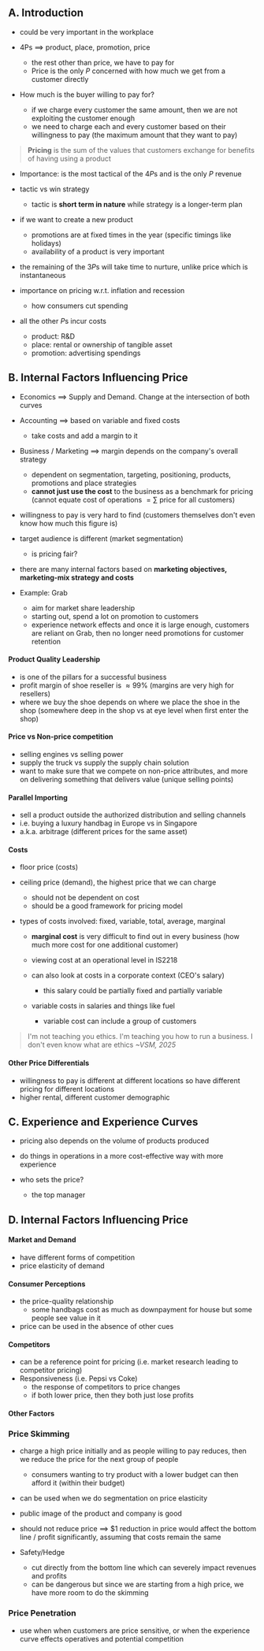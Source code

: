 ## A. Introduction
- could be very important in the workplace

- 4Ps $\implies$ product, place, promotion, price
	- the rest other than price, we have to pay for
	- Price is the only $P$ concerned with how much we get from a customer directly

- How much is the buyer willing to pay for?
	- if we charge every customer the same amount, then we are not exploiting the customer enough
	- we need to charge each and every customer based on their willingness to pay (the maximum amount that they want to pay)

> **Pricing** is the sum of the values that customers exchange for benefits of having using a product
- Importance: is the most tactical of the $4P$s and is the only $P$ revenue

- tactic vs win strategy
	- tactic is **short term in nature** while strategy is a longer-term plan

- if we want to create a new product
	- promotions are at fixed times in the year (specific timings like holidays)
	- availability of a product is very important

- the remaining of the $3P$s will take time to nurture, unlike price which is instantaneous

- importance on pricing w.r.t. inflation and recession
	- how consumers cut spending

- all the other $P$s incur costs
	- product: R&D
	- place: rental or ownership of tangible asset
	- promotion: advertising spendings

## B. Internal Factors Influencing Price
- Economics $\implies$ Supply and Demand. Change at the intersection of both curves
- Accounting $\implies$ based on variable and fixed costs
	- take costs and add a margin to it
- Business / Marketing $\implies$ margin depends on the company's overall strategy
	- dependent on segmentation, targeting, positioning, products, promotions and place strategies
	- **cannot just use the cost** to the business as a benchmark for pricing (cannot equate cost of operations $= \sum$ price for all customers)

- willingness to pay is very hard to find (customers themselves don't even know how much this figure is)

- target audience is different (market segmentation)
	- is pricing fair?

- there are many internal factors based on **marketing objectives, marketing-mix strategy and costs**

- Example: Grab
	- aim for market share  leadership
	- starting out, spend a lot on promotion to customers
	- experience network effects and once it is large enough, customers are reliant on Grab, then no longer need promotions for customer retention
#### Product Quality Leadership
- is one of the pillars for a successful business
- profit margin of shoe reseller is $\approx 99\%$ (margins are very high for resellers)
- where we buy the shoe depends on where we place the shoe in the shop (somewhere deep in the shop vs at eye level when first enter the shop)
#### Price vs Non-price competition
- selling engines vs selling power
- supply the truck vs supply the supply chain solution
- want to make sure that we compete on non-price attributes, and more on delivering something that delivers value (unique selling points)
#### Parallel Importing
- sell a product outside the authorized distribution and selling channels
- i.e. buying a luxury handbag in Europe vs in Singapore
- a.k.a. arbitrage (different prices for the same asset)
#### Costs
- floor price (costs)

- ceiling price (demand), the highest price that we can charge
	- should not be dependent on cost
	- should be a good framework for pricing model

- types of costs involved: fixed, variable, total, average, marginal
	- **marginal cost** is very difficult to find out in every business (how much more cost for one additional customer)
	- viewing cost at an operational level in IS2218
	- can also look at costs in a corporate context (CEO's salary)
		- this salary could be partially fixed and partially variable

	- variable costs in salaries and things like fuel
		- variable cost can include a group of customers

> I'm not teaching you ethics. I'm teaching you how to run a business. I don't even know what are ethics *~VSM, 2025*
#### Other Price Differentials
- willingness to pay is different at different locations so have different pricing for different locations
- higher rental, different customer demographic

## C. Experience and Experience Curves
- pricing also depends on the volume of products produced
- do things in operations in a more cost-effective way with more experience

- who sets the price?
	- the top manager

## D. Internal Factors Influencing Price
#### Market and Demand
- have different forms of competition
- price elasticity of demand
#### Consumer Perceptions
- the price-quality relationship
	- some handbags cost as much as downpayment for house but some people see value in it
- price can be used in the absence of other cues

#### Competitors
- can be a reference point for pricing (i.e. market research leading to competitor pricing)
- Responsiveness (i.e. Pepsi vs Coke)
	- the response of competitors to price changes
	- if both lower price, then they both just lose profits
#### Other Factors


### Price Skimming
- charge a high price initially and as people willing to pay reduces, then we reduce the price for the next group of people
	- consumers wanting to try product with a lower budget can then afford it (within their budget)
- can be used when we do segmentation on price elasticity
- public image of the product and company is good
- should not reduce price $\implies$ $1 reduction in price would affect the bottom line / profit significantly, assuming that costs remain the same

- Safety/Hedge
	- cut directly from the bottom line which can severely impact revenues and profits
	- can be dangerous but since we are starting from a high price, we have more room to do the skimming

### Price Penetration
- use when when customers are price sensitive, or when the experience curve effects operatives and potential competition